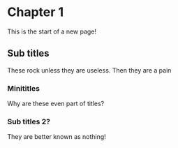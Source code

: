 # Chapter 1

This is the start of a new page!

## Sub titles

These rock unless they are useless. Then they are a pain

### Minititles

Why are these even part of titles?

### Sub titles 2?

They are better known as nothing!
